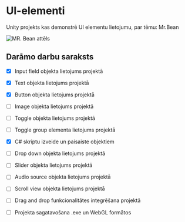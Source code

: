 # UI-elementi
Unity projekts kas demonstrē UI elementu lietojumu, par tēmu: Mr.Bean

![MR. Bean attēls](https://www.goodcatchgames.com/wp-content/uploads/2017/02/Stickers-MrBean.png)

## Darāmo darbu saraksts
- [x] Input field objekta lietojums projektā
- [x] Text objekta lietojums projektā
- [x] Button objekta lietojums projektā
- [ ] Image objekta lietojums projektā
- [ ] Toggle objekta lietojums projektā
- [ ] Toggle group elementa lietojums projektā
- [x] C# skriptu izveide un paisaiste objektiem
- [ ] Drop down objekta lietojums projektā
- [ ] Slider objekta lietojums projektā
- [ ] Audio source objekta lietojums projektā 
- [ ] Scroll view objekta lietojums projektā
- [ ] Drag and drop funkcionalitātes integrēšana projektā
- [ ] Projekta sagatavošana .exe un WebGL formātos

